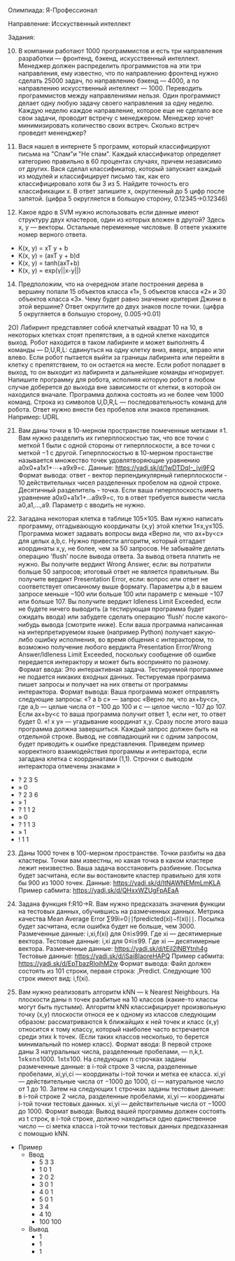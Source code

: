 Олимпиада: Я-Профессионал

Направление: Исскуственный интеллект

Задания:

10) В компании работают 1000 программистов и есть три направления разработки — фронтенд, бэкенд, искусственный интеллект.
Менеджер должен распределить программистов на эти три направления, ему известно, что по направлению фронтенд нужно
сделать 25000 задач, по направлению бэкенд — 4000, а по направлению искусственный интеллект — 1000.
Переводить программистов между направлениями нельзя.
Один программист делает одну любую задачу своего направления за одну неделю. 
Каждую неделю каждое направление, которое еще не сделало все свои задачи, проводит встречу с менеджером.
Менеджер хочет минимизировать количество своих встреч. 
Сколько встреч проведет мененджер?

11) Вася нашел в интернете 5 программ, который классифицируют письма на "Спам"и "Не спам". 
Каждый классификатор определяет категорию правильно в 60 процентах случаях, причем независимо от других. 
Вася сделал классификатор, который запускает каждый из модулей и классифицирует письмо так, как его
классифицировало хотя бы 3 из 5.
Найдите точность его классификации x. В ответ запишите x, округленный до 5 цифр после запятой.
(цифра 5 округляется в большую сторону, 0.12345→0.12346)

12) Какое ядро в SVM нужно использовать если данные имеют структуру двух кластеров, один из которых вложен в другой?
Здесь x, y — векторы. Остальные переменные числовые. В ответе укажите номер верного ответа.
- K(x, y) = xT y + b
- K(x, y) = (axT y + b)d
- K(x, y) = tanh(axT+b)
- K(x, y) = exp(γ||x-y||)

14) Предположим, что на очередном этапе построения дерева в вершину попали 15 объектов класса «1», 5 объектов
класса «2» и 30 объектов класса «3». Чему будет равно значение критерия Джини в этой вершине?
Ответ округлите до двух знаков после точки. (цифра 5 округляется в большую сторону, 0.005→0.01)

2О) Лабиринт представляет собой клетчатый квадрат 10 на 10, в некоторых клетках стоят препятствия,
а в одной клетке находится выход. Робот находится в таком лабиринте и может выполнять
4 команды — D,U,R,L: сдвинуться на одну клетку вниз, вверх, вправо или влево. Если робот пытается
выйти за границы лабиринта или перейти в клетку с препятствием, то он остается на месте. Если робот
попадает в выход, то он выходит из лабиринта и дальнейшие команды игнорирует. Напишите программу для
робота, исполняя которую робот в любом случае доберется до выхода вне зависимости от клетки, в которой
он находился вначале. Программа должна состоять из не более чем 1000 команд.
Строка из символов U,D,R,L — последовательность команд для робота. 
Ответ нужно внести без пробелов или знаков препинания. Например: UDRL

21) Вам даны точки в 10-мерном пространстве помеченные метками ±1. Вам нужно разделить их гиперплоскостью так,
что все точки с меткой 1 были с одной стороны от гиперплоскости, а все точки с меткой −1 с другой.
Гиперплоскостью в 10-мерном простанстве называется множество точек удовлятворяющие уравнению a0x0+a1x1+⋯+a9x9=c.
Данные: https://yadi.sk/d/1wDTDqI-_jvi9FQ
Формат вывода: ответ - вектор перпендикулярный гиперплоскости - 10 действительных чисел разделенных пробелом на одной строке.
Десятичный разделитель - точка. Если ваша гиперплоскоcть иметь уравнение a0x0+a1x1+…a9x9=c, то в ответ требуется вывести числа a0,a1,…,a9. Параметр c вводить не нужно.

22) Загадана некоторая клетка в таблице 105×105. Вам нужно написать программу, отгадывающую координаты (x,y) этой клетки 1≤x,y≤105. Программа может задавать вопросы вида «Верно ли, что ax+by<c» для целых a,b,c. Нужно привести алгоритм, который отгадает координаты x,y, не более, чем за 50 запросов. Не забывайте делать операцию ’ﬂush’ после вывода ответа. За вывод ответа платить не нужно.
Вы получите вердикт Wrong Answer, если: вы потратили больше 50 запросов; итоговый ответ не является правильным.
Вы получите вердикт Presentation Error, если: вопрос или ответ не соответствует описанному выше формату.
Параметры a,b в вашем запросе меньше −100 или больше 100 или параметр c меньше −107 или больше 107.
Вы получите вердикт Idleness Limit Exceeded, если не будете ничего выводить (а тестирующая программа будет ожидать ввода) или забудете сделать операцию ’ﬂush’ после какого-нибудь вывода (смотрите ниже). Если ваша программа написанная на интерпретируемом языке (например Python) получает какую-либо ошибку исполнения, во время общения с интерактором, то возможно получение любого
вердикта Presentation Error/Wrong Answer/Idleness Limit Exceeded, поскольку сообщение об ошибке передается
интерактору и может быть воспринято по разному.
Формат ввода: Это интерактивная задача.
Тестируемой программе не подается никаких входных данных.
Тестируемая программа пишет запросы и получает на них ответы от программы интерактора.
Формат вывода: Ваша программа может отправлять следующие запросы:
«? a b c» — запрос «Верно ли, что ax+by<c», где a,b — целые числа от −100 до 100 и c — целое число −107 до 107.
Если ax+by<c то ваша программа получит ответ 1, если нет, то ответ будет 0.
«! x y» — угадывание координат x,y. Сразу после этого ваша программа должна завершиться.
Каждый запрос должен быть на отдельной строке. Вывод, не совпадающий ни с одним запросом, будет приводить
к ошибке представления. Приведем пример корректного взаимодействия программы и интерактора, если загадана
клетка с координатами (1,1). Строчки с выводом интерактора отмечены знаками »
- ? 2 3 5
- » 0 
- ? 2 3 6
- » 1 
- ? 1 1 2
- » 0 
- ? 1 1 3
- » 1
- ! 1 1

23) Даны 1000 точек в 100-мерном пространстве. Точки разбиты на два кластеры.
Точки вам известны, но какая точка в каком кластере лежит неизвестно. Ваша задача восстановить разбиение.
Посылка будет засчитана, если вы востановите кластер правильно для хотя бы 900 из 1000 точек.
Данные: https://yadi.sk/d/ItNAWNEMmLmKLA
Пример сабмита: https://yadi.sk/d/QHxxWZUgFpAEaA

24) Задана функция f:R10→R. Вам нужно предсказать значения функции на тестовых данных, обучившись на размеченных данных.
Метрика качества Mean Average Error ∑99i=0∣∣fpredicted(xi)−f(xi)∣∣. Посылка будет засчитана, если ошибка
будет не больше, чем 3000. Размеченные данные: i,xi,f(xi) для 0≤i≤999. Где xi — десятимерные вектора.
Тестовые данные: i,xi для 0≤i≤99. Где xi — десятимерные вектора.
Размеченные данные: https://yadi.sk/d/tEil2lNBYtnh4g
Тестовые данные: https://yadi.sk/d/iSai8IaoreHAPQ
Пример сабмита: https://yadi.sk/d/EpTbazRIojhM2w
Формат вывода: Файл должен состоять из 101 строки, первая строка: ,Predict.
Следующие 100 строк имеют вид: i,f(xi).

25) Вам нужно реализовать алгоритм kNN — k Nearest Neighbours. На плоскости даны n
точек разбитые на 10 классов (какие-то классы могут быть пустыми). Алгоритм kNN
классифицирует произвольную точку (x,y) плоскости относя ее к одному из классов
следующим образом: рассматриваются k ближайщих к ней точек и класс (x,y) относится
к тому классу, который наиболее часто встречается среди этих k точек. (Если таких
классов несколько, то берется минимальный по номер класс).
Формат ввода: В первой строке даны 3 натуральных числа, разделенные пробелами, —  n,k,t. 1≤k≤n≤1000. 1≤t≤100.
На следующих n строчках заданы размеченные данные: в i-той строке 3 числа, разделенные
пробелами, xi,yi,ci — координаты i-той точки и метка ее класса. xi,yi — действительные
числа от −1000 до 1000, ci — натуральное число от 1 до 10.
Затем на следующих t строчках заданы тестовые данные: в i-той строке 2 числа, разделенные
пробелами, xi,yi — координаты i-той точки тестовых данных. xi,yi — действительные числа
от −1000 до 1000.
Формат вывода: Вывод вашей программы должен состоять из 
t строк, в i-той строке, должно находиться одно единственное число — ci метка класса i-той
точки тестовых данных предсказанная с помощью kNN.
+ Пример
  + Ввод
    + 5 3 3
    + 1 0 1
    + 2 0 2
    + 3 0 1
    + 4 0 1 
    + 5 0 1
    + 3 4
    + 4 10
    + 100 100
  + Вывод
    + 1
    + 1
    + 1
